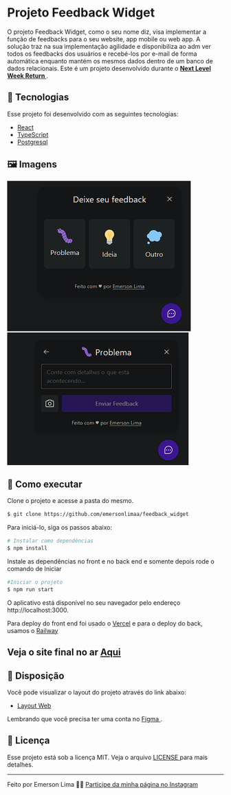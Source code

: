 # Projeto Feedback Widget

  O projeto Feedback Widget, como o seu nome diz, visa implementar a função de feedbacks para o seu website, app mobile ou web app. A solução traz na sua implementação agilidade e disponibiliza ao adm ver todos os feedbacks dos usuários e recebé-los por e-mail de forma automática enquanto mantém os mesmos dados dentro de um banco de dados relacionais.
  Este é um projeto desenvolvido durante o **[ Next Level Week Return ](https://nextlevelweek.com/cronograma/8)**.
<br>

##  🧪 Tecnologias

Esse projeto foi desenvolvido com as seguintes tecnologias:

- [ React ](https://reactjs.org)
- [ TypeScript ](https://www.typescriptlang.org/)
- [ Postgresql ](https://www.postgresql.org/)

##  🖼️ Imagens

  ![Screenshot](https://github.com/emersonlimaa/feedback_widget/blob/main/Images/1.png?raw=true)
  ![Screenshot](https://github.com/emersonlimaa/feedback_widget/blob/main/Images/2.png?raw=true)

##  🚀 Como executar

Clone o projeto e acesse a pasta do mesmo.

```bash
$ git clone https://github.com/emersonlimaa/feedback_widget
```

Para iniciá-lo, siga os passos abaixo:
```bash
# Instalar como dependências
$ npm install
```

Instale as dependências no front e no back end e somente depois rode o comando de Iniciar
```bash
#Iniciar o projeto
$ npm run start
```
O aplicativo está disponível no seu navegador pelo endereço http://localhost:3000.

Para deploy do front end foi usado o [Vercel](https://vercel.com) e para o deploy do back, usamos o [Railway](https://railway.app)

## Veja o site final no ar [Aqui](feedback-widget-otujnnskc-mers77.vercel.app)

##  🔖 Disposição

Você pode visualizar o layout do projeto através do link abaixo:

- [ Layout Web ](https://www.figma.com/file/NpEanTJe6Isf0cT9ndWIbB/Feedback-Widget-(Community)?node-id=100%3A3925)

Lembrando que você precisa ter uma conta no [ Figma ](http://figma.com/).

##  📝 Licença

Esse projeto está sob a licença MIT. Veja o arquivo [ LICENSE ](LICENSE.md) para mais detalhes.

---

Feito por Emerson Lima 👋🏻 [ Participe da minha página no Instagram ](https://instagram.com/merscodes_)
